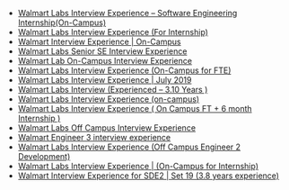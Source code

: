  - [Walmart Labs Interview Experience – Software Engineering Internship(On-Campus)](https://www.geeksforgeeks.org/walmart-labs-interview-experience-software-engineering-internshipon-campus/)
- [Walmart Labs Interview Experience (For Internship)](https://www.geeksforgeeks.org/walmart-labs-interview-experience-for-internship/)
- [Walmart Interview Experience | On-Campus](https://www.geeksforgeeks.org/walmart-interview-experience-on-campus/)
- [Walmart Labs Senior SE Interview Experience](https://www.geeksforgeeks.org/walmart-labs-senior-se-interview-experience/)
- [Walmart Lab On-Campus Interview Experience](https://www.geeksforgeeks.org/walmart-lab-on-campus-interview-experience/)
- [Walmart Labs Interview Experience (On-Campus for FTE)](https://www.geeksforgeeks.org/walmart-labs-interview-experience-on-campus-for-fte/)
- [Walmart Labs Interview Experience | July 2019](https://www.geeksforgeeks.org/walmart-labs-interview-experience-july-2019/)
- [Walmart Labs Interview (Experienced – 3.10 Years )](https://www.geeksforgeeks.org/walmart-labs-interview-experienced-3-10-years/)
- [Walmart Labs  Interview Experience (on-campus)](https://www.geeksforgeeks.org/walmart-labs-interview-experience-on-campus/)
- [Walmart Labs Interview Experience ( On Campus FT + 6 month Internship )](https://www.geeksforgeeks.org/walmart-labs-interview-experience-on-campus-ft-6-month-internship/)
- [Walmart Labs Off Campus Interview Experience](https://www.geeksforgeeks.org/walmart-labs-off-campus-interview-experience/)
- [Walmart Engineer 3 interview experience](https://www.geeksforgeeks.org/walmart-engineer-3-interview-experience/)
- [Walmart Labs Interview Experience (Off Campus
 Engineer 2 Development)](https://www.geeksforgeeks.org/walmart-labs-interview-experience-off-campus-engineer-2-development/)
- [Walmart Labs Interview Experience | (On-Campus for Internship)](https://www.geeksforgeeks.org/walmart-labs-interview-experience-on-campus-for-internship/)
- [Walmart Interview Experience for SDE2 | Set 19 (3.8 years experience)](https://www.geeksforgeeks.org/walmart-interview-experience-for-sde2-set-19-3-8-years-experience/)